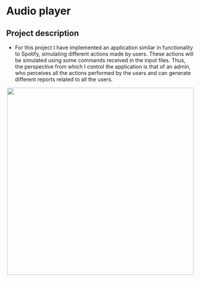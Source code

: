 # Audio player

## Project description

* For this project I have implemented an application similar in functionality to Spotify, simulating different actions made by users. These actions will be simulated using some commands received in the input files. Thus, the perspective from which I control the application is that of an admin, who perceives all the actions performed by the users and can generate different reports related to all the users.

<div align="center"><img src="https://tenor.com/view/homework-time-gif-24854817.gif" width="500px"></div>
